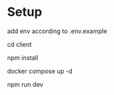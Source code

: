 # Setup

add env according to .env.example

cd client

npm install

docker compose up -d

npm run dev
